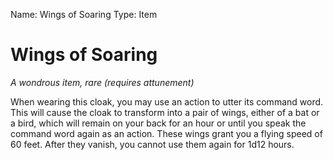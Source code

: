 Name: Wings of Soaring
Type: Item

# Wings of Soaring
_A wondrous item, rare (requires attunement)_

When wearing this cloak, you may use an action to utter its command word. This will cause the cloak to transform into a pair of wings, either of a bat or a bird, which will remain on your back for an hour or until you speak the command word again as an action. These wings grant you a flying speed of 60 feet. After they vanish, you cannot use them again for 1d12 hours.